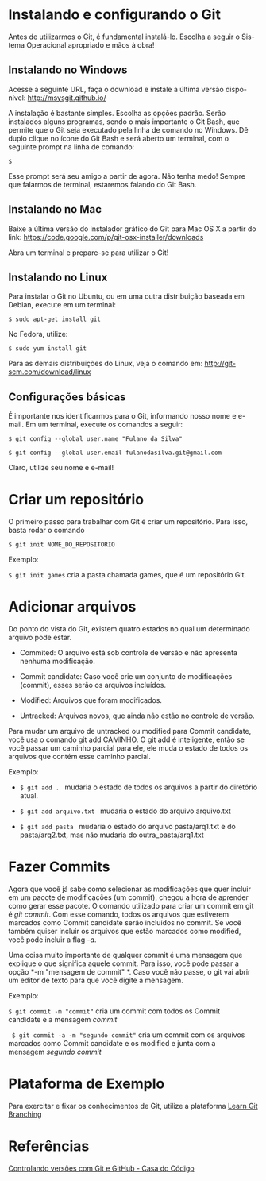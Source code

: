 # Instalando e configurando o Git

Antes de utilizarmos o Git, é fundamental instalá-lo. Escolha a seguir o Sis-
tema Operacional apropriado e mãos à obra!

## Instalando no Windows

Acesse a seguinte URL, faça o download e instale a última versão dispo-
nível: http://msysgit.github.io/

A instalação é bastante simples. Escolha as opções padrão. Serão instalados alguns programas, sendo o mais importante o Git Bash, que permite que o Git seja executado pela linha de comando no Windows.
Dê duplo clique no ícone do Git Bash e será aberto um terminal, com o seguinte prompt na linha de comando:

``$``

Esse prompt será seu amigo a partir de agora. Não tenha medo! Sempre que falarmos de terminal, estaremos falando do Git Bash.

## Instalando no Mac

Baixe a última versão do instalador gráfico do Git para Mac OS X a partir do link: https://code.google.com/p/git-osx-installer/downloads

Abra um terminal e prepare-se para utilizar o Git!

## Instalando no Linux

Para instalar o Git no Ubuntu, ou em uma outra distribuição baseada em Debian, execute em um terminal:

``$ sudo apt-get install git``

No Fedora, utilize:

``$ sudo yum install git``

Para as demais distribuições do Linux, veja o comando em: http://git-scm.com/download/linux

## Configurações básicas

É importante nos identificarmos para o Git, informando nosso nome e e-mail. Em um terminal, execute os comandos a seguir:

``$ git config --global user.name "Fulano da Silva"``

``$ git config --global user.email fulanodasilva.git@gmail.com``

Claro, utilize seu nome e e-mail!

# Criar um repositório

O primeiro passo para trabalhar com Git é criar um repositório. Para isso, basta rodar o comando 

``$ git init NOME_DO_REPOSITORIO``

Exemplo:

``$ git init games`` cria a pasta chamada games, que é um repositório Git.

# Adicionar arquivos

Do ponto do vista do Git, existem quatro estados no qual um determinado arquivo pode estar.

*  Commited: O arquivo está sob controle de versão e não apresenta nenhuma modificação.

*  Commit candidate: Caso você crie um conjunto de modificações (commit), esses serão os arquivos incluídos.

*  Modified: Arquivos que foram modificados.

*  Untracked: Arquivos novos, que ainda não estão no controle de versão.

Para mudar um arquivo de untracked ou modified para Commit candidate, você usa o comando git add CAMINHO. O git add é inteligente, então se você passar um caminho parcial para ele, ele muda o estado de todos os arquivos que contém esse caminho parcial.

Exemplo:

* ``$ git add . `` mudaria o estado de todos os arquivos a partir do diretório atual.

* ``$ git add arquivo.txt `` mudaria o estado do arquivo arquivo.txt

* ``$ git add pasta `` mudaria o estado do arquivo pasta/arq1.txt e do pasta/arq2.txt, mas não mudaria do outra_pasta/arq1.txt

# Fazer Commits

Agora que você já sabe como selecionar as modificações que quer incluir em um pacote de modificações (um commit), chegou a hora de aprender como gerar esse pacote. 
O comando utilizado para criar um commit em git é *git commit*. Com esse comando, todos os arquivos que estiverem marcados como Commit candidate serão incluídos no commit. Se você também quiser incluir os arquivos que estão marcados como modified, você pode incluir a flag *-a*.

Uma coisa muito importante de qualquer commit é uma mensagem que explique o que significa aquele commit. Para isso, você pode passar a opção *-m "mensagem de commit" *. Caso você não passe, o git vai abrir um editor de texto para que você digite a mensagem.

Exemplo:

`` $ git commit -m "commit" `` cria um commit com todos os Commit candidate e a mensagem *commit*

`` $ git commit -a -m "segundo commit"`` cria um commit com os arquivos marcados como Commit candidate e os modified e junta com a mensagem *segundo commit*






# Plataforma de Exemplo

Para exercitar e fixar os conhecimentos de Git, utilize a plataforma [Learn Git Branching](http://learngitbranching.js.org/)

# Referências

[Controlando versões com Git e GitHub - Casa do Código](https://github.com/brunoipjg/myEbooks/blob/master/Controlando%20vers%C3%B5es%20com%20Git%20e%20GitHub%20-%20Casa%20do%20Codigo.pdf)